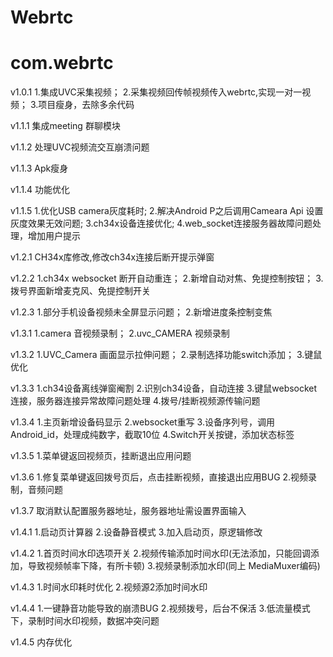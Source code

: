 # Webrtc
# com.webrtc
v1.0.1 1.集成UVC采集视频；
       2.采集视频回传帧视频传入webrtc,实现一对一视频；
       3.项目瘦身，去除多余代码

v1.1.1 集成meeting 群聊模块

v1.1.2 处理UVC视频流交互崩溃问题

v1.1.3 Apk瘦身

v1.1.4 功能优化

v1.1.5 1.优化USB camera灰度耗时;
       2.解决Android P之后调用Cameara Api 设置灰度效果无效问题;
       3.ch34x设备连接优化;
       4.web_socket连接服务器故障问题处理，增加用户提示
       
v1.2.1 CH34x库修改,修改ch34x连接后断开提示弹窗

v1.2.2 1.ch34x websocket 断开自动重连；
       2.新增自动对焦、免提控制按钮；
       3.拨号界面新增麦克风、免提控制开关

v1.2.3 1.部分手机设备视频未全屏显示问题；
       2.新增进度条控制变焦

v1.3.1 1.camera 音视频录制；
       2.uvc_CAMERA 视频录制

v1.3.2 1.UVC_Camera 画面显示拉伸问题；
       2.录制选择功能switch添加；
       3.键鼠优化
       
v1.3.3 1.ch34设备离线弹窗阉割
       2.识别ch34设备，自动连接
       3.键鼠websocket连接，服务器连接异常故障问题处理
       4.拨号/挂断视频源传输问题

v1.3.4 1.主页新增设备码显示
       2.websocket重写
       3.设备序列号，调用Android_id，处理成纯数字，截取10位
       4.Switch开关按键，添加状态标签

v1.3.5 1.菜单键返回视频页，挂断退出应用问题

v1.3.6 1.修复菜单键返回拨号页后，点击挂断视频，直接退出应用BUG
       2.视频录制，音频问题

v1.3.7 取消默认配置服务器地址，服务器地址需设置界面输入

v1.4.1 1.启动页计算器
       2.设备静音模式
       3.加入启动页，原逻辑修改

v1.4.2 1.首页时间水印选项开关
       2.视频传输添加时间水印(无法添加，只能回调添加，导致视频帧率下降，有所卡顿)
       3.视频录制添加水印(同上 MediaMuxer编码)

v1.4.3 1.时间水印耗时优化
       2.视频源2添加时间水印

v1.4.4 1.一键静音功能导致的崩溃BUG
       2.视频拨号，后台不保活
       3.低流量模式下，录制时间水印视频，数据冲突问题

v1.4.5 内存优化

